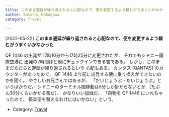 ```yaml
---
title: このまま遅延が繰り返されると心配なので、便を変更するよう頼むがうまくいかなかった
author: Satoshi Nakagawa
category: Travel

---
```


[2022-05-22] **このまま遅延が繰り返されると心配なので、便を変更するよう頼むがうまくいかなかった** 

 QF 1446 の出発が 17時10分から17時25分に変更されたが、
それでもシドニー国際空港に
出発の2時間ほど前にチェックインできる筈である。
しかし、このままだらだらと遅延が繰り返されるという
心配もある。
カンタス (QANTAS) のカウンターがあったので、
QF 1446 より前に出発する便に乗り換えができないのかを聞く。
やさしいお兄さんではあるが、
「だいじょうぶ・だいじょうぶ」というばかりだ。
シドニーのターミナル間移動は5分しか掛からないとか
（たぶん30分くらいかかる筈だ）、
かなりいい加減だ。
「荷物を QF 1446 にいれちゃったので、
搭乗便を替えるわけにはいかない」という。

- Category: [Travel](https://merapano.github.io/categories.html#Travel)

